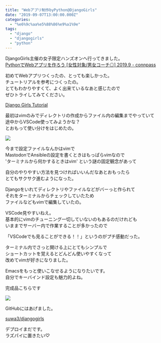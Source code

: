 ```yaml
---
title: "Webアプリ制作byPython@DjangoGirls"
date: "2019-09-07T13:00:00.000Z"
categories: 
  - "%e6%9c%aa%e5%88%86%e9%a1%9e"
tags: 
  - "django"
  - "djangogirls"
  - "python"
---
```


DjangoGirls主催の女子限定ハンズオンへ行ってきました。  
[PythonでWebアプリを作ろう \[女性対象/男女コーチ◎\] 2019.9 - connpass](https://djangogirls-org.connpass.com/event/140288/)

初めてWebアプリつくったの、とっても楽しかった。  
チュートリアルを参考につくったの。  
とてもわかりやすくて、よく出来ているなあと感じたので  
ぜひトライしてみてください。

[Django Girls Tutorial](https://tutorial.djangogirls.org/ja/)

  
最初はvimのみでディレクトリの作成からファイル内の編集までやっていて  
途中からVSCode使ってみようかな？  
とおもって使い分けをはじめたの。

![](http://wp.suwa3.me/wp-content/uploads/2019/09/e382b9e382afe383aae383bce383b3e382b7e383a7e38383e38388-2019-09-08-23.04.07.png?w=1024)

  
今まで設定ファイルなんかはvimで  
MastodonでAnsibleの設定を書くときはもっぱらvimなので  
'ターミナルから何かするときはvim' という謎の固定観念があって

自分のやりやすい方法を見つければいいんだなあとおもったら  
とてもサクサク進むようになった。

Djangoをいれてディレクトリやファイルなどがバーっと作られて  
それをターミナルからチェックしていたため  
ファイルなどもvimで編集していたの。

VSCode見やすいねえ。  
基本的にvimのチューニング一切していないのもあるのだけれども  
いままでサーバー内で作業することが多かったので

「VSCodeでも見ることができる！！」というのがプチ感動だった。

ターミナル内でさっと開ける上にとてもシンプルで  
ショートカットを覚えるとどんどん使いやすくなって  
改めてvimが好きになりました。

Emacsをもっと使いこなせるようになりたいです。  
自分でキーバインド設定も魅力的よね。

完成品こちらです

![](http://wp.suwa3.me/wp-content/uploads/2019/09/e382b9e382afe383aae383bce383b3e382b7e383a7e38383e38388-2019-09-07-20.37.09.png?w=793)

GitHubにはあげました。

[suwa3/djangogirls](https://github.com/suwa3/djangogirls)

デプロイまだです。  
ラズパイに置きたい♡
